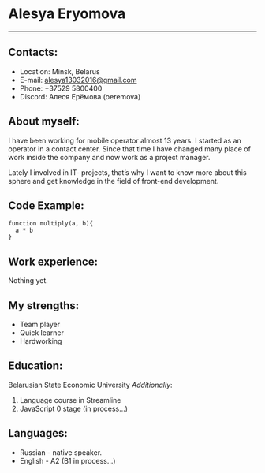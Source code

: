 # Alesya Eryomova
************************************
## Contacts:
  * Location: Minsk, Belarus
  * E-mail: alesya13032016@gmail.com
  * Phone: +37529 5800400
  * Discord: Алеся Ерёмова (oeremova)

## About myself:
I have been working for mobile operator almost 13 years. I started as an operator in а contact center. Since that time I have changed many place of work inside the company and now work as a project manager.

Lately I involved in IT- projects, that’s why I want to know more about this sphere and get knowledge in the field of front-end development.

## Code Example:
```
function multiply(a, b){
  a * b
}
```
## Work experience:
  Nothing yet.

## My strengths:
 * Team player
 * Quick learner
 * Hardworking

## Education:
  Belarusian State Economic University
*Аdditionally*:
  1. Language course in Streamline
  2. JavaScript 0 stage (in process…)

## Languages:
  * Russian - native speaker.
  * English - A2 (B1 in process…)



